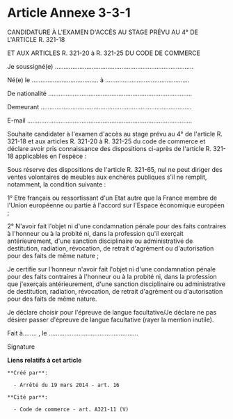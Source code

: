# Article Annexe 3-3-1

CANDIDATURE À L'EXAMEN D'ACCÈS AU STAGE PRÉVU AU 4° DE L'ARTICLE R. 321-18

ET AUX ARTICLES R. 321-20 à R. 321-25 DU CODE DE COMMERCE

Je soussigné(e) ...............................................................................

Né(e) le ...................................... à ................................................

De nationalité ..................................................................................

Demeurant ......................................................................................

E-mail ..............................................................................................

Souhaite candidater à l'examen d'accès au stage prévu au 4° de l'article R. 321-18 et aux articles R. 321-20 à R. 321-25 du
code de commerce et déclare avoir pris connaissance des dispositions ci-après de l'article R. 321-18 applicables en
l'espèce :

Sous réserve des dispositions de l'article R. 321-65, nul ne peut diriger des ventes volontaires de meubles aux enchères
publiques s'il ne remplit, notamment, la condition suivante :

1° Etre français ou ressortissant d'un Etat autre que la France membre de l'Union européenne ou partie à l'accord sur
l'Espace économique européen ;

2° N'avoir fait l'objet ni d'une condamnation pénale pour des faits contraires à l'honneur ou à la probité ni, dans la
profession qu'il exerçait antérieurement, d'une sanction disciplinaire ou administrative de destitution, radiation,
révocation, de retrait d'agrément ou d'autorisation pour des faits de même nature ;

Je certifie sur l'honneur n'avoir fait l'objet ni d'une condamnation pénale pour des faits contraires à l'honneur ou à la
probité ni, dans la profession que j'exerçais antérieurement, d'une sanction disciplinaire ou administrative de destitution,
radiation, révocation, de retrait d'agrément ou d'autorisation pour des faits de même nature.

Je déclare choisir pour l'épreuve de langue facultative/Je déclare ne pas désirer passer d'épreuve de langue facultative
(rayer la mention inutile).

Fait à........ , le ...................................................

Signature

**Liens relatifs à cet article**

	**Créé par**:

	  - Arrêté du 19 mars 2014 - art. 16

	**Cité par**:

	  - Code de commerce - art. A321-11 (V)
